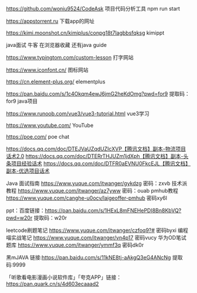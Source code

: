 https://github.com/woniu9524/CodeAsk 项目代码分析工具    npm run start

https://appstorrent.ru 下载app的网址

https://kimi.moonshot.cn/kimiplus/conpg18t7lagbbsfqksg kimippt

java面试 牛客  在浏览器收藏 还有java guide

https://www.typingtom.com/custom-lesson 打字网站

https://www.iconfont.cn/ 图标网站

https://cn.element-plus.org/ elementplus



https://pan.baidu.com/s/1c4Okqm4ewJ6jmG2heKdOmg?pwd=for9 提取码：for9 java项目

https://www.runoob.com/vue3/vue3-tutorial.html vue3学习

https://www.youtube.com/ YouTube

https://poe.com/    poe chat



https://docs.qq.com/doc/DTEJVaUZqdUZIcXVP【腾讯文档】副本-物流项目话术2.0
https://docs.qq.com/doc/DTERrTHJUZm1jdXph【腾讯文档】副本-头条项目经验话术
https://docs.qq.com/doc/DTFR0aEVNU0FkcEJL【腾讯文档】副本-优选项目话术

Java 面试指南 https://www.yuque.com/itwanger/gykdzg 密码：zxvb
技术派教程 https://www.yuque.com/itwanger/az7yww 密码：ouab
pmhub教程 https://www.yuque.com/canghe-u0ocv/laigeoffer-pmhub 密码xy6l

 ppt：百度链接：https://pan.baidu.com/s/1HExL8mFNEHePDI8Bn8KbVQ?pwd=w20r
提取码：w20r 

 leetcode刷题笔记 https://www.yuque.com/itwanger/czfoq9?# 密码byxi
编程喵实战笔记 https://www.yuque.com/itwanger/vn4p17 密码vucy
华为OD笔试题库 https://www.yuque.com/itwanger/ymmf3q 密码dk0r

黑mJAVA 链接:https://pan.baidu.com/s/11kNE8tj-aAkgQ3eG4ANcNg 
提取码:9999

「听歌看电影漫画小说软件库」「夸克APP」链接：https://pan.quark.cn/s/4d603ecaaad2











